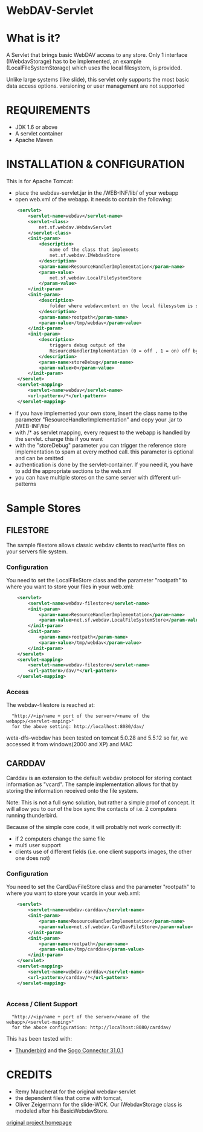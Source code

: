 WebDAV-Servlet
==============

# What is it? 

A Servlet that brings basic WebDAV access to any store. Only 1 interface 
(IWebdavStorage) has to be implemented, an example (LocalFileSystemStorage)
which uses the local filesystem, is provided.

Unlike large systems (like slide), this servlet only supports the most basic
data access options. versioning or user management are not supported

# REQUIREMENTS 

- JDK 1.6 or above
- A servlet container
- Apache Maven

# INSTALLATION & CONFIGURATION

This is for Apache Tomcat:

- place the webdav-servlet.jar in the /WEB-INF/lib/ of your webapp
- open web.xml of the webapp. it needs to contain the following:
```xml
  	<servlet>
		<servlet-name>webdav</servlet-name>
		<servlet-class>
			net.sf.webdav.WebdavServlet
		</servlet-class>
		<init-param>
			<description>
				name of the class that implements
				net.sf.webdav.IWebdavStore
			</description>
			<param-name>ResourceHandlerImplementation</param-name>
			<param-value>
				net.sf.webdav.LocalFileSystemStore
			</param-value>
		</init-param>
		<init-param>
			<description>
				folder where webdavcontent on the local filesystem is stored (for LocalFileSystemstore)
			</description>
			<param-name>rootpath</param-name>
			<param-value>/tmp/webdav</param-value>
		</init-param>
		<init-param>
			<description>
				triggers debug output of the
				ResourceHandlerImplementation (0 = off , 1 = on) off by default
			</description>
			<param-name>storeDebug</param-name>
			<param-value>0</param-value>
		</init-param>
	</servlet>
	<servlet-mapping>
		<servlet-name>webdav</servlet-name>
		<url-pattern>/*</url-pattern>
	</servlet-mapping>
 ```
 
- if you have implemented your own store, insert the class name
   to the parameter  "ResourceHandlerImplementation"
   and copy your .jar to /WEB-INF/lib/
- with /* as servlet mapping, every request to the webapp is handled by
   the servlet. change this if you want
- with the "storeDebug" parameter you can trigger the reference store implementation
   to spam at every method call. this parameter is optional and can be omitted
- authentication is done by the servlet-container. If you need it, you have to
   add the appropriate sections to the web.xml
- you can have multiple stores on the same server with different url-patterns 

# Sample Stores

## FILESTORE

The sample filestore allows classic webdav clients to read/write files on your
servers file system.

### Configuration

You need to set the LocalFileStore class and the parameter "rootpath" to where 
you want to store your files in your web.xml:

```xml
  	<servlet>
		<servlet-name>webdav-filestore</servlet-name>
		<init-param>
			<param-name>ResourceHandlerImplementation</param-name>
			<param-value>net.sf.webdav.LocalFileSystemStore</param-value>
		</init-param>
		<init-param>
			<param-name>rootpath</param-name>
			<param-value>/tmp/webdav</param-value>
		</init-param>
	</servlet>
	<servlet-mapping>
		<servlet-name>webdav-filestore</servlet-name>
		<url-pattern>/dav/*</url-pattern>
	</servlet-mapping>
```

### Access 

The webdav-filestore is reached at:
```
  "http://<ip/name + port of the server>/<name of the webapp>/<servlet-maping>"
  for the above setting: http://localhost:8080/dav/
```                          

weta-dfs-webdav has been tested on tomcat 5.0.28 and 5.5.12 so far, we accessed it 
from windows(2000 and XP) and MAC

## CARDDAV

Carddav is an extension to the default webdav protocol for storing contact information
as "vcard". The sample implementation allows for that by storing the information 
received onto the file system. 

Note: This is not a full sync solution, but rather a simple proof of concept. It will
allow you to our of the box sync the contacts of i.e. 2 computers running thunderbird.

Because of the simple core code, it will probably not work correctly if:

- if 2 computers change the same file
- multi user support
- clients use of different fields (i.e. one client supports images, the other one does not)

### Configuration

You need to set the CardDavFileStore class and the parameter "rootpath" to where 
you want to store your vcards in your web.xml:

```xml
  	<servlet>
		<servlet-name>webdav-carddav</servlet-name>
		<init-param>
			<param-name>ResourceHandlerImplementation</param-name>
			<param-value>net.sf.webdav.CardDavFileStore</param-value>
		</init-param>
		<init-param>
			<param-name>rootpath</param-name>
			<param-value>/tmp/carddav</param-value>
		</init-param>
	</servlet>
	<servlet-mapping>
		<servlet-name>webdav-carddav</servlet-name>
		<url-pattern>/carddav/*</url-pattern>
	</servlet-mapping>
		
```
  
### Access / Client Support

```
  "http://<ip/name + port of the server>/<name of the webapp>/<servlet-maping>"
  for the aboce configuration: http://localhost:8080/carddav/
```                          

This has been tested with:

* [Thunderbird](https://www.mozilla.org/thunderbird/) and the [Sogo Connector 31.0.1](http://www.sogo.nu/downloads/frontends.html)

# CREDITS

* Remy Maucherat for the original webdav-servlet 
* the dependent files that come with tomcat,
* Oliver Zeigermann for the slide-WCK. Our IWebdavStorage class is modeled after his BasicWebdavStore.
 
 
[original project homepage](http://sourceforge.net/projects/webdav-servlet/)
